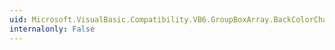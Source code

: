 ```yaml
---
uid: Microsoft.VisualBasic.Compatibility.VB6.GroupBoxArray.BackColorChanged
internalonly: False
---
```

